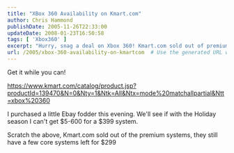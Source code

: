 ```yaml
---
title: "XBox 360 Availability on Kmart.com"
author: Chris Hammond
publishDate: 2005-11-26T22:33:00
updateDate: 2008-01-23T16:50:58
tags: [ 'Xbox360' ]
excerpt: "Hurry, snag a deal on Xbox 360! Kmart.com sold out of premium systems but still has core systems for $299. Get yours now before they're gone!"
url: /2005/xbox-360-availability-on-kmartcom  # Use the generated URL with year
---
```

<P>Get it while you can!</P> <P><A href="https://www.kmart.com/catalog/product.jsp?productId=139470&amp;N=0&amp;Nty=1&amp;Ntk=All&amp;Ntx=mode%20matchallpartial&amp;Ntt=xbox%20360">https://www.kmart.com/catalog/product.jsp?productId=139470&amp;N=0&amp;Nty=1&amp;Ntk=All&amp;Ntx=mode%20matchallpartial&amp;Ntt=xbox%20360</A></P> <P>I purchased a little Ebay fodder this evening. We'll see if with the Holiday season I can't get $5-600 for a $399 system.</P> <P>Scratch the above, Kmart.com sold out of the premium systems, they still have a few core systems left for $299</P>


